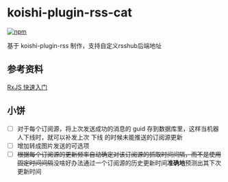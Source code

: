 # koishi-plugin-rss-cat

[![npm](https://img.shields.io/npm/v/koishi-plugin-rss-cat?style=flat-square)](https://www.npmjs.com/package/koishi-plugin-rss-cat)

基于 koishi-plugin-rss 制作，支持自定义rsshub后端地址

## 参考资料
[RxJS 快速入门](https://blog.ralph.wang/articles/23a34d9e_RxJS_快速入门)

## 小饼
- [ ] 对于每个订阅源，将上次发送成功的消息的 guid 存到数据库里，这样当机器人下线时，就可以补发上次 下线 的时候未能推送的订阅源更新
- [ ] 增加转成图片发送的可选项
- [ ] ~~根据每个订阅源的更新频率自动确定对该订阅源的抓取时间间隔，而不是使用固定时间间隔~~没啥好办法通过一个订阅源的历史更新时间**准确地**预测出其下次更新时间